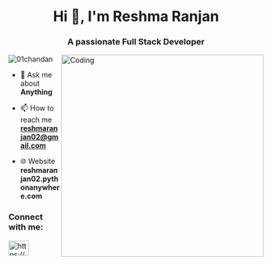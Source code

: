 <h1 align="center">Hi 👋, I'm Reshma Ranjan</h1>
<h3 align="center">A passionate Full Stack Developer</></h3>
<img align="right" alt="Coding" width="400" src="https://i.pinimg.com/originals/e8/f4/53/e8f453469a3ec97ecd354df465d73913.gif">
<p align="left"> <img src="https://komarev.com/ghpvc/?username=01chandan&label=Profile%20views&color=0e75b6&style=flat" alt="01chandan" /> </p>

- 💬 Ask me about **Anything**

- 📫 How to reach me **reshmaranjan02@gmail.com**

- 🌐 Website **reshmaranjan02.pythonanywhere.com** 

<h3 align="left">Connect with me:</h3>
<p align="left">
<a href="https://www.linkedin.com/in/reshma-ranjan-9326691b1" target="blank"><img align="center" src="https://raw.githubusercontent.com/rahuldkjain/github-profile-readme-generator/master/src/images/icons/Social/linked-in-alt.svg" alt="https://www.linkedin.com/in/reshma-ranjan-9326691b1" height="30" width="40" /></a>
</p>
